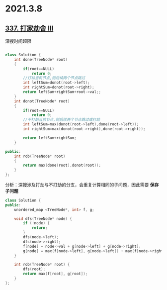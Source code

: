 2021.3.8
===========================
[337. 打家劫舍 III](https://leetcode-cn.com/problems/house-robber-iii/)
------------------------------------
深搜时间超限
```c++

class Solution {
    int done(TreeNode* root)
    {
        if(root==NULL)
            return 0;
        //打劫当前节点,则后续两个节点跳过
        int leftSum=donot(root->left);
        int rightSum=donot(root->right);
        return leftSum+rightSum+root->val;;
    }
    int donot(TreeNode* root)
    {
        if(root==NULL)
            return 0;
        //不打劫当前节点,则后续两个节点跳过或打劫
        int leftSum=max(donot(root->left),done(root->left));
        int rightSum=max(donot(root->right),done(root->right));

        return leftSum+rightSum;
    }

public:
    int rob(TreeNode* root) 
    {
        return max(done(root),donot(root));
    }
};

```
分析：深搜涉及打劫与不打劫的分支，会重复计算相同的子问题，因此需要 __保存子问题__
```c++
class Solution {
public:
    unordered_map <TreeNode*, int> f, g;

    void dfs(TreeNode* node) {
        if (!node) {
            return;
        }
        dfs(node->left);
        dfs(node->right);
        f[node] = node->val + g[node->left] + g[node->right];
        g[node] = max(f[node->left], g[node->left]) + max(f[node->right], g[node->right]);
    }

    int rob(TreeNode* root) {
        dfs(root);
        return max(f[root], g[root]);
    }
};

```
